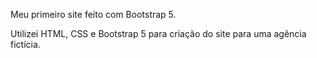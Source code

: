 Meu primeiro site feito com Bootstrap 5.

Utilizei HTML, CSS e Bootstrap 5 para criação do site para uma agência fictícia.